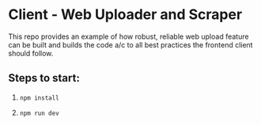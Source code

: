 # Client - Web Uploader and Scraper

This repo provides an example of how robust, reliable web upload feature can be built and builds the code a/c to all best practices the frontend client should follow.

## Steps to start:

1. `npm install`

2. `npm run dev`



